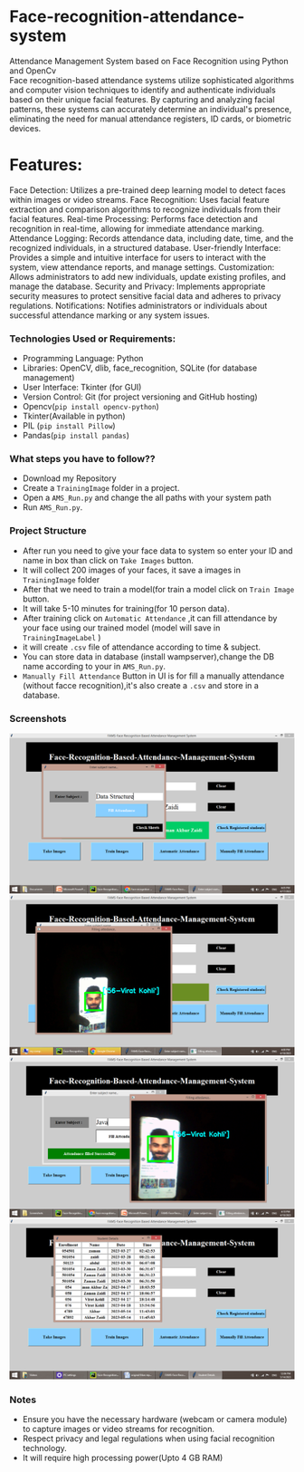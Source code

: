 # Face-recognition-attendance-system
Attendance Management System based on Face Recognition using Python  and OpenCv  
Face recognition-based attendance systems utilize sophisticated algorithms and computer vision techniques to identify and authenticate individuals based on their unique facial features. By capturing and analyzing facial patterns, these systems can accurately determine an individual's presence, eliminating the need for manual attendance registers, ID cards, or biometric devices.

# Features:

Face Detection: Utilizes a pre-trained deep learning model to detect faces within images or video streams.
Face Recognition: Uses facial feature extraction and comparison algorithms to recognize individuals from their facial features.
Real-time Processing: Performs face detection and recognition in real-time, allowing for immediate attendance marking.
Attendance Logging: Records attendance data, including date, time, and the recognized individuals, in a structured database.
User-friendly Interface: Provides a simple and intuitive interface for users to interact with the system, view attendance reports, and manage settings.
Customization: Allows administrators to add new individuals, update existing profiles, and manage the database.
Security and Privacy: Implements appropriate security measures to protect sensitive facial data and adheres to privacy regulations.
Notifications: Notifies administrators or individuals about successful attendance marking or any system issues.

### Technologies Used or Requirements:
- Programming Language: Python
- Libraries: OpenCV, dlib, face_recognition, SQLite (for database management)
- User Interface: Tkinter (for GUI)
- Version Control: Git (for project versioning and GitHub hosting)
- Opencv(`pip install opencv-python`)
- Tkinter(Available in python)
- PIL (`pip install Pillow`)
- Pandas(`pip install pandas`)

### What steps you have to follow??
- Download my Repository 
- Create a `TrainingImage` folder in a project.
- Open a `AMS_Run.py` and change the all paths with your system path
- Run `AMS_Run.py`.

### Project Structure

- After run you need to give your face data to system so enter your ID and name in box than click on `Take Images` button.
- It will collect 200 images of your faces, it save a images in `TrainingImage` folder
- After that we need to train a model(for train a model click on `Train Image` button.
- It will take 5-10 minutes for training(for 10 person data).
- After training click on `Automatic Attendance` ,it can fill attendance by your face using our trained model (model will save in `TrainingImageLabel` )
- it will create `.csv` file of attendance according to time & subject.
- You can store data in database (install wampserver),change the DB name according to your in `AMS_Run.py`.
- `Manually Fill Attendance` Button in UI is for fill a manually attendance (without facce recognition),it's also create a `.csv` and store in a database.

### Screenshots
<img src="https://github.com/ZamanZaidi12/Face-recognition-attendance-system/blob/main/Screenshot%20(101).png">
<img src = "https://github.com/ZamanZaidi12/Face-recognition-attendance-system/blob/main/Screenshot%20(104).png">
<img src ="https://github.com/ZamanZaidi12/Face-recognition-attendance-system/blob/main/Screenshot%20(106).png">
<img src ="https://github.com/ZamanZaidi12/Face-recognition-attendance-system/blob/main/Screenshot%20(155).png">


### Notes
- Ensure you have the necessary hardware (webcam or camera module) to capture images or video streams for recognition.
- Respect privacy and legal regulations when using facial recognition technology.
- It will require high processing power(Upto 4 GB RAM)
